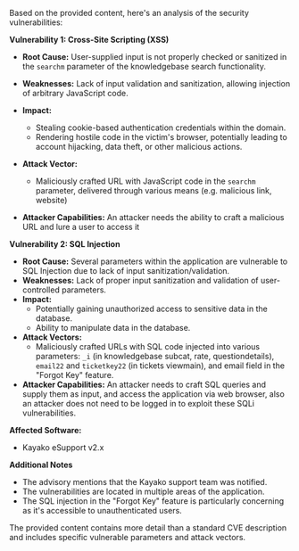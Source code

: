 Based on the provided content, here's an analysis of the security vulnerabilities:

**Vulnerability 1: Cross-Site Scripting (XSS)**

*   **Root Cause:** User-supplied input is not properly checked or sanitized in the `searchm` parameter of the knowledgebase search functionality.
*   **Weaknesses:** Lack of input validation and sanitization, allowing injection of arbitrary JavaScript code.
*   **Impact:**
    *   Stealing cookie-based authentication credentials within the domain.
    *   Rendering hostile code in the victim's browser, potentially leading to account hijacking, data theft, or other malicious actions.
*  **Attack Vector:**
    *   Maliciously crafted URL with JavaScript code in the `searchm` parameter, delivered through various means (e.g. malicious link, website)

*   **Attacker Capabilities:** An attacker needs the ability to craft a malicious URL and lure a user to access it

**Vulnerability 2: SQL Injection**

*   **Root Cause:**  Several parameters within the application are vulnerable to SQL Injection due to lack of input sanitization/validation.
*   **Weaknesses:** Lack of proper input sanitization and validation of user-controlled parameters.
*   **Impact:**
    *   Potentially gaining unauthorized access to sensitive data in the database.
    *   Ability to manipulate data in the database.
*   **Attack Vectors:**
    *   Maliciously crafted URLs with SQL code injected into various parameters: `_i` (in knowledgebase subcat, rate, questiondetails), `email22` and `ticketkey22` (in tickets viewmain), and email field in the "Forgot Key" feature.
*   **Attacker Capabilities:** An attacker needs to craft SQL queries and supply them as input, and access the application via web browser, also an attacker does not need to be logged in to exploit these SQLi vulnerabilities.

**Affected Software:**

*   Kayako eSupport v2.x

**Additional Notes**

*   The advisory mentions that the Kayako support team was notified.
*   The vulnerabilities are located in multiple areas of the application.
*   The SQL injection in the "Forgot Key" feature is particularly concerning as it's accessible to unauthenticated users.

The provided content contains more detail than a standard CVE description and includes specific vulnerable parameters and attack vectors.